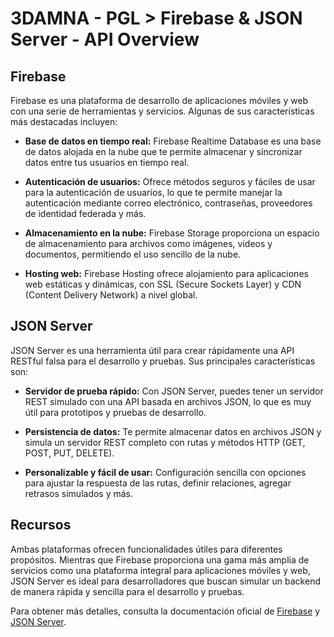 # 3DAMNA - PGL > Firebase & JSON Server - API Overview

## Firebase

Firebase es una plataforma de desarrollo de aplicaciones móviles y web con una serie de herramientas y servicios. Algunas de sus características más destacadas incluyen:

- **Base de datos en tiempo real:** Firebase Realtime Database es una base de datos alojada en la nube que te permite almacenar y sincronizar datos entre tus usuarios en tiempo real.

- **Autenticación de usuarios:** Ofrece métodos seguros y fáciles de usar para la autenticación de usuarios, lo que te permite manejar la autenticación mediante correo electrónico, contraseñas, proveedores de identidad federada y más.

- **Almacenamiento en la nube:** Firebase Storage proporciona un espacio de almacenamiento para archivos como imágenes, videos y documentos, permitiendo el uso sencillo de la nube.

- **Hosting web:** Firebase Hosting ofrece alojamiento para aplicaciones web estáticas y dinámicas, con SSL (Secure Sockets Layer) y CDN (Content Delivery Network) a nivel global.

## JSON Server

JSON Server es una herramienta útil para crear rápidamente una API RESTful falsa para el desarrollo y pruebas. Sus principales características son:

- **Servidor de prueba rápido:** Con JSON Server, puedes tener un servidor REST simulado con una API basada en archivos JSON, lo que es muy útil para prototipos y pruebas de desarrollo.

- **Persistencia de datos:** Te permite almacenar datos en archivos JSON y simula un servidor REST completo con rutas y métodos HTTP (GET, POST, PUT, DELETE).

- **Personalizable y fácil de usar:** Configuración sencilla con opciones para ajustar la respuesta de las rutas, definir relaciones, agregar retrasos simulados y más.

## Recursos

Ambas plataformas ofrecen funcionalidades útiles para diferentes propósitos. Mientras que Firebase proporciona una gama más amplia de servicios como una plataforma integral para aplicaciones móviles y web, JSON Server es ideal para desarrolladores que buscan simular un backend de manera rápida y sencilla para el desarrollo y pruebas.

Para obtener más detalles, consulta la documentación oficial de [Firebase](https://firebase.google.com/) y [JSON Server](https://github.com/typicode/json-server).
